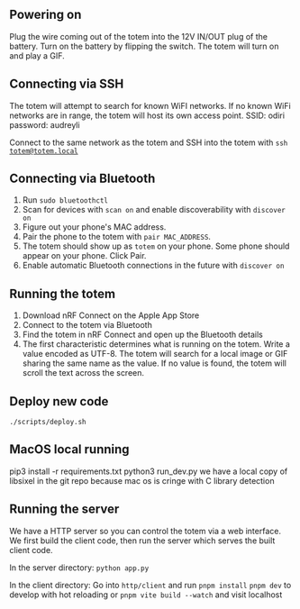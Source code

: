 ## Powering on

Plug the wire coming out of the totem into the 12V IN/OUT plug of the battery. Turn on the battery by flipping the switch. The totem will turn on and play a GIF.

## Connecting via SSH

The totem will attempt to search for known WiFI networks. If no known WiFi networks are in range, the totem will host its own access point.
SSID: odiri
password: audreyli

Connect to the same network as the totem and SSH into the totem with <code>ssh totem@totem.local</code>

## Connecting via Bluetooth

1. Run <code>sudo bluetoothctl</code>
2. Scan for devices with <code>scan on</code> and enable discoverability with <code>discover on</code>
3. Figure out your phone's MAC address.
4. Pair the phone to the totem with <code>pair MAC_ADDRESS</code>.
5. The totem should show up as <code>totem</code> on your phone. Some phone should appear on your phone. Click Pair.
6. Enable automatic Bluetooth connections in the future with <code>discover on</code>

## Running the totem

1. Download nRF Connect on the Apple App Store
2. Connect to the totem via Bluetooth
3. Find the totem in nRF Connect and open up the Bluetooth details
4. The first characteristic determines what is running on the totem. Write a value encoded as UTF-8. The totem will search for a local image or GIF sharing the same name as the value. If no value is found, the totem will scroll the text across the screen.

## Deploy new code

`./scripts/deploy.sh`

## MacOS local running

pip3 install -r requirements.txt
python3 run_dev.py
we have a local copy of libsixel in the git repo because mac os is cringe with C library detection

## Running the server

We have a HTTP server so you can control the totem via a web interface.
We first build the client code, then run the server which serves the built client code.

In the server directory:
`python app.py`

In the client directory:
Go into `http/client` and run `pnpm install`
`pnpm dev` to develop with hot reloading
or `pnpm vite build --watch` and visit localhost
